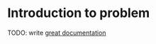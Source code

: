 # Introduction to problem

TODO: write [great documentation](http://jacobian.org/writing/what-to-write/)
